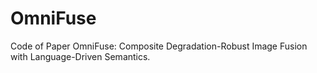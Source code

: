 # OmniFuse
Code of Paper OmniFuse: Composite Degradation-Robust Image Fusion with Language-Driven Semantics.
